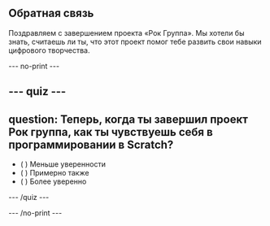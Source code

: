 ## Обратная связь

Поздравляем с завершением проекта «Рок Группа». Мы хотели бы знать, считаешь ли ты, что этот проект помог тебе развить свои навыки цифрового творчества.

\--- no-print \---

## \--- quiz \---

## question: Теперь, когда ты завершил проект Рок группа, как ты чувствуешь себя в программировании в Scratch?

- ( ) Меньше уверенности
- ( ) Примерно также
- ( ) Более уверенно

\--- /quiz \---

\--- /no-print \---